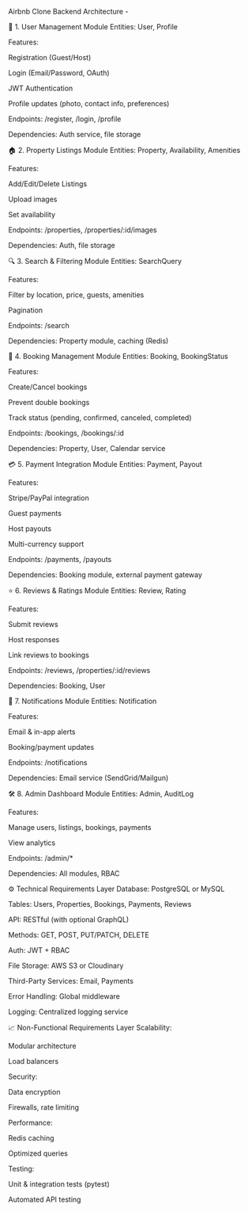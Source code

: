 Airbnb Clone Backend Architecture -

🔐 1. User Management Module
Entities: User, Profile

Features:

Registration (Guest/Host)

Login (Email/Password, OAuth)

JWT Authentication

Profile updates (photo, contact info, preferences)

Endpoints: /register, /login, /profile

Dependencies: Auth service, file storage

🏠 2. Property Listings Module
Entities: Property, Availability, Amenities

Features:

Add/Edit/Delete Listings

Upload images

Set availability

Endpoints: /properties, /properties/:id/images

Dependencies: Auth, file storage

🔍 3. Search & Filtering Module
Entities: SearchQuery

Features:

Filter by location, price, guests, amenities

Pagination

Endpoints: /search

Dependencies: Property module, caching (Redis)

📅 4. Booking Management Module
Entities: Booking, BookingStatus

Features:

Create/Cancel bookings

Prevent double bookings

Track status (pending, confirmed, canceled, completed)

Endpoints: /bookings, /bookings/:id

Dependencies: Property, User, Calendar service

💳 5. Payment Integration Module
Entities: Payment, Payout

Features:

Stripe/PayPal integration

Guest payments

Host payouts

Multi-currency support

Endpoints: /payments, /payouts

Dependencies: Booking module, external payment gateway

⭐ 6. Reviews & Ratings Module
Entities: Review, Rating

Features:

Submit reviews

Host responses

Link reviews to bookings

Endpoints: /reviews, /properties/:id/reviews

Dependencies: Booking, User

🔔 7. Notifications Module
Entities: Notification

Features:

Email & in-app alerts

Booking/payment updates

Endpoints: /notifications

Dependencies: Email service (SendGrid/Mailgun)

🛠 8. Admin Dashboard Module
Entities: Admin, AuditLog

Features:

Manage users, listings, bookings, payments

View analytics

Endpoints: /admin/*

Dependencies: All modules, RBAC

⚙️ Technical Requirements Layer
Database: PostgreSQL or MySQL

Tables: Users, Properties, Bookings, Payments, Reviews

API: RESTful (with optional GraphQL)

Methods: GET, POST, PUT/PATCH, DELETE

Auth: JWT + RBAC

File Storage: AWS S3 or Cloudinary

Third-Party Services: Email, Payments

Error Handling: Global middleware

Logging: Centralized logging service

📈 Non-Functional Requirements Layer
Scalability:

Modular architecture

Load balancers

Security:

Data encryption

Firewalls, rate limiting

Performance:

Redis caching

Optimized queries

Testing:

Unit & integration tests (pytest)

Automated API testing